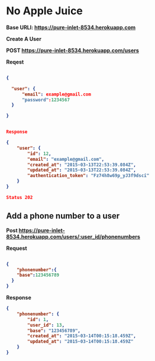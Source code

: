 <h1>No Apple Juice</h1>

<strong>Base URLI: https://pure-inlet-8534.herokuapp.com</stong>

<strong>Create A User</strong>

 <strong>POST</strong>  https://pure-inlet-8534.herokuapp.com/users

Reqest

```json

{

  "user": {
      "email": example@gmail.com
      "password":1234567
  }

}


Response

{
    "user": {
        "id": 12,
        "email": "example@gmail.com",
        "created_at": "2015-03-13T22:53:39.084Z",
        "updated_at": "2015-03-13T22:53:39.084Z",
        "authentication_token": "Fz74h8w69p_yJ3f9dsci"
    }
}

Status 202
```

<h2> Add a phone number to a user </h2>

<strong>Post</strong> https://pure-inlet-8534.herokuapp.com/users/:user_id/phonenumbers

Request
```json

{
    "phonenumber":{
    "base":123456789
  }
}   
```
Response

```json
{
    "phonenumber": {
        "id": 1,
        "user_id": 13,
        "base": "123456789",
        "created_at": "2015-03-14T00:15:18.459Z",
        "updated_at": "2015-03-14T00:15:18.459Z"
    }
}
```
